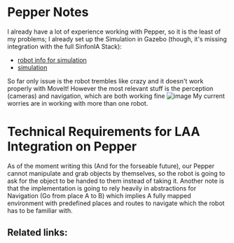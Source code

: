 # Pepper Notes

I already have a lot of experience working with Pepper, so it is the least of my problems; I already set up the Simulation in Gazebo (though, it's missing integration with the full SinfonIA Stack):
- [robot info for simulation](https://github.com/dcuevasa/pepper_robot_noetic)
- [simulation](https://github.com/dcuevasa/pepper_virtual_noetic)

So far only issue is the robot trembles like crazy and it doesn't work properly with MoveIt! However the most relevant stuff is the perception (cameras) and navigation, which are both working fine
![image](https://github.com/user-attachments/assets/57d8b6ca-a5b3-4f63-b2dc-b517498d081b)
My current worries are in working with more than one robot.

# Technical Requirements for LAA Integration on Pepper
As of the moment  writing this (And for the forseable future), our Pepper cannot manipulate and grab objects by themselves, so the robot is going to ask for the object to be handed to them instead of taking it.
Another note is that the implementation is going to rely heavily in abstractions for Navigation (Go from place A to B) which implies A fully mapped environment with predefined places and routes to navigate which the robot has to be familiar with. 

## Related links:
